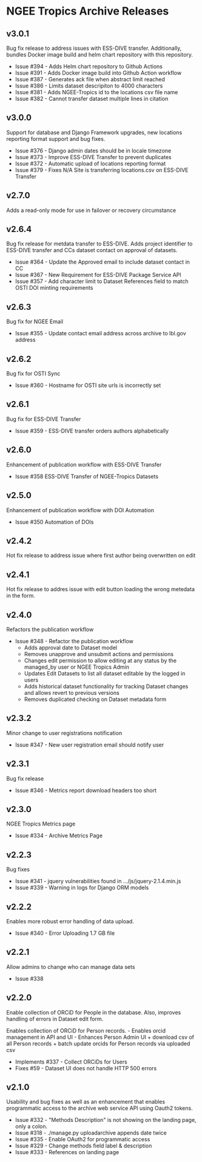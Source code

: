# NGEE Tropics Archive Releases

## v3.0.1
Bug fix release to address issues with ESS-DIVE transfer.  Additionally,
bundles Docker image build and helm chart repository with this repository.

+ Issue #394 - Adds Helm chart repository to Github Actions
+ Issue #391 - Adds Docker image build into Github Action workflow
+ Issue #387 - Generates ack file when abstract limit reached
+ Issue #386 - Limits dataset descripiton to 4000 characters
+ Issue #381 - Adds NGEE-Tropics id to the locations csv file name
+ Issue #382 - Cannot transfer dataset multiple lines in citation

## v3.0.0
Support for database and Django Framework upgrades, new locations reporting format
support and bug fixes.

+ Issue #376 - Django admin dates should be in locale timezone
+ Issue #373 - Improve ESS-DIVE Transfer to prevent duplicates
+ Issue #372 - Automatic upload of locations reporting format
+ Issue #379 - Fixes N/A Site is transferring locations.csv on ESS-DIVE Transfer

## v2.7.0
Adds a read-only mode for use in failover or recovery circumstance

## v2.6.4
Bug fix release for metdata transfer to ESS-DIVE. Adds project identifier
to ESS-DIVE transfer and CCs dataset contact on approval of datasets.

+ Issue #364 - Update the Approved email to include dataset contact in CC
+ Issue #367 - New Requirement for ESS-DIVE Package Service API
+ Issue #357 - Add character limit to Dataset References field to match OSTI DOI minting requirements

## v2.6.3
Bug fix for NGEE Email

+ Issue #355 - Update contact email address across archive to lbl.gov address

## v2.6.2
Bug fix for OSTI Sync

+ Issue #360 - Hostname for OSTI site urls is incorrectly set

## v2.6.1
Bug fix for ESS-DIVE Transfer

+ Issue #359 - ESS-DIVE transfer orders authors alphabetically

## v2.6.0
Enhancement of publication workflow with ESS-DIVE Transfer

+ Issue #358 ESS-DIVE Transfer of NGEE-Tropics Datasets

## v2.5.0
Enhancement of publication workflow with DOI Automation

+ Issue #350 Automation of DOIs

## v2.4.2
Hot fix release to address issue where first author being overwritten on edit

## v2.4.1
Hot fix release to addres issue with edit button loading the wrong metedata in the form.

## v2.4.0
Refactors the publication workflow

 - Issue #348 - Refactor the publication workflow
    + Adds approval date to Dataset model
    + Removes unapprove and unsubmit actions and permissions
    + Changes edit permission to allow editing at any status
      by the managed_by user or NGEE Tropics Admin
    + Updates Edit Datasets to list all dataset editable by the logged
      in users
    + Adds historical dataset functionality for tracking Dataset changes and
      allows revert to previous versions
    + Removes duplicated checking on Dataset metadata form


## v2.3.2
Minor change to user registrations notification

  - Issue #347 - New user registration email should notify user

## v2.3.1
Bug fix release

 - Issue #346 - Metrics report download headers too short

## v2.3.0
NGEE Tropics Metrics page

 - Issue #334 - Archive Metrics Page

## v2.2.3
Bug fixes

 - Issue  #341 - jquery vulnerabilities found in …/js/jquery-2.1.4.min.js
 - Issue  #339 - Warning in logs for Django ORM models

## v2.2.2
Enables more robust error handling of data upload.

 - Issue #340 - Error Uploading 1.7 GB file

## v2.2.1
Allow admins to change who can manage data sets

 - Issue #338 


## v2.2.0
Enable collection of ORCiD for People in the database. Also,
improves handling of errors in Dataset edit form. 

Enables collection of ORCiD for Person records.
    - Enables orcid management in API and UI
    - Enhances Person Admin UI
         + download csv of all Person records
         + batch update orcids for Person records via uploaded csv


+ Implements #337 - Collect ORCiDs for Users
+ Fixes #59 - Dataset UI does not handle HTTP 500 errors

## v2.1.0
Usability and bug fixes as well as an enhancement that enables
programmatic access to the archive web service API using 
Oauth2 tokens.

+ Issue #332 - "Methods Description" is not showing on the landing page, only a colon.
+ Issue #318 - ./manage.py uploadarchive appends date twice
+ Issue #335 - Enable OAuth2 for programmatic access
+ Issue #329 - Change methods field label & description
+ Issue #333 - References on landing page
